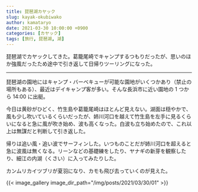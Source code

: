 ```yaml
---
title: 琵琶湖カヤック
slug: kayak-okubiwako
author: kamataryo
date: 2021-03-30 10:00:00 +0900
categories: [カヤック]
tags: [旅行, 琵琶湖, 湖]
---
```


<script id="point" type="json">
{
  "type": "FeatureCollection",
  "features": [
    {
      "properties": { "title": "葛籠尾崎(つづらおさき)" },
      "geometry": {
        "type": "point",
        "coordinates": [136.146998, 35.446040]
      }
    },
    {
      "properties": { "title": "竹生島" },
      "geometry": {
        "type": "point",
        "coordinates": [136.143394, 35.422367]
      }
    },
    {
      "properties": { "title": "姉川河口" },
      "geometry": {
        "type": "point",
        "coordinates": [136.215792, 35.388263]
      }
    },
    {
      "properties": { "title": "細江内湖" },
      "geometry": {
        "type": "point",
        "coordinates": [136.242651, 35.387596]
      }
    }
  ]
}
</script>

琵琶湖でカヤックしてきた。葛籠尾崎でキャンプするつもりだったが、思いのほか強風だったため途中で引き返して日帰りツーリングになった。


---
琵琶湖の園地にはキャンプ・バーベキューが可能な園地がいくつかあり（禁止の場所もある）、最近はデイキャンプ客が多い。そんな長浜市に近い園地の 1 つから 14:00 に出艇。

今日は黄砂がひどく、竹生島や葛籠尾崎はほとんど見えない。湖面は穏やかで、風も少し吹いているくらいだったが、姉川河口を越えて竹生島を左手に見るくらいになると急に風が吹き始め、波も高くなった。白波も立ち始めたので、これ以上は無謀だと判断して引き返した。

帰りは追い風・追い波でサーフィンした。いつものことだが姉川河口を超えると急に波風は無くなる。リーンなどの基礎練をしたり、ヤナギの新芽を観察したり、細江の内湖（くさい）に入ってみたりした。

カンムリカイツブリが夏羽になり、カモも飛び去っていくのが見えた。

{{< image_gallery image_dir_path="/img/posts/2021/03/30/01" >}}
